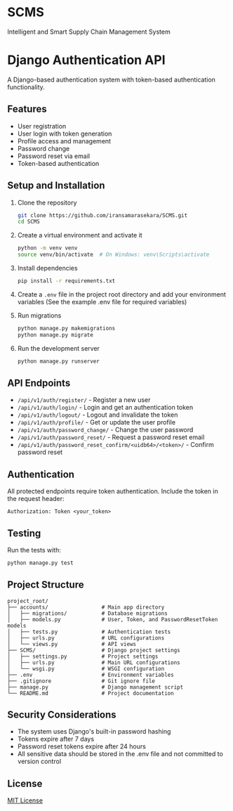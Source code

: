 # SCMS
Intelligent and Smart Supply Chain Management System

# Django Authentication API

A Django-based authentication system with token-based authentication functionality.

## Features

- User registration
- User login with token generation
- Profile access and management
- Password change
- Password reset via email
- Token-based authentication

## Setup and Installation

1. Clone the repository
   ```bash
   git clone https://github.com/iransamarasekara/SCMS.git
   cd SCMS
   ```

2. Create a virtual environment and activate it
   ```bash
   python -m venv venv
   source venv/bin/activate  # On Windows: venv\Scripts\activate
   ```

3. Install dependencies
   ```bash
   pip install -r requirements.txt
   ```

4. Create a `.env` file in the project root directory and add your environment variables
   (See the example .env file for required variables)

5. Run migrations
   ```bash
   python manage.py makemigrations
   python manage.py migrate
   ```

6. Run the development server
   ```bash
   python manage.py runserver
   ```

## API Endpoints

- `/api/v1/auth/register/` - Register a new user
- `/api/v1/auth/login/` - Login and get an authentication token
- `/api/v1/auth/logout/` - Logout and invalidate the token
- `/api/v1/auth/profile/` - Get or update the user profile
- `/api/v1/auth/password_change/` - Change the user password
- `/api/v1/auth/password_reset/` - Request a password reset email
- `/api/v1/auth/password_reset_confirm/<uidb64>/<token>/` - Confirm password reset

## Authentication

All protected endpoints require token authentication. Include the token in the request header:

```
Authorization: Token <your_token>
```

## Testing

Run the tests with:

```bash
python manage.py test
```

## Project Structure

```
project_root/
├── accounts/                 # Main app directory
│   ├── migrations/           # Database migrations
│   ├── models.py             # User, Token, and PasswordResetToken models
│   ├── tests.py              # Authentication tests
│   ├── urls.py               # URL configurations
│   └── views.py              # API views
├── SCMS/                     # Django project settings
│   ├── settings.py           # Project settings
│   ├── urls.py               # Main URL configurations
│   └── wsgi.py               # WSGI configuration
├── .env                      # Environment variables
├── .gitignore                # Git ignore file
├── manage.py                 # Django management script
└── README.md                 # Project documentation
```

## Security Considerations

- The system uses Django's built-in password hashing
- Tokens expire after 7 days
- Password reset tokens expire after 24 hours
- All sensitive data should be stored in the .env file and not committed to version control

## License

[MIT License](LICENSE)
